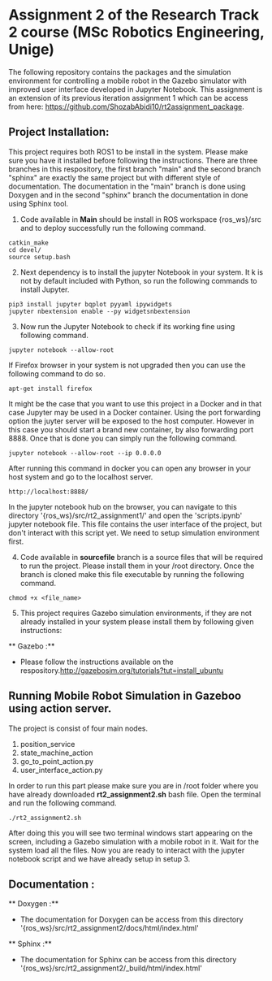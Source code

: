 # Assignment 2 of the Research Track 2 course (MSc Robotics Engineering, Unige)

The following repository contains the packages and the simulation environment for controlling a mobile robot in the Gazebo simulator with improved user interface developed in Jupyter Notebook. This assignment is an extension of its previous iteration assignment 1 which can be access from here: https://github.com/ShozabAbidi10/rt2assignment_package.

## Project Installation:

This project requires both ROS1 to be install in the system. Please make sure you have it installed before following the instructions. There are three branches in this respository, the first branch "main" and the second branch "sphinx" are exactly the same project but with different style of documentation. The documentation in the "main" branch is done using Doxygen and in the second "sphinx" branch the documentation in done using Sphinx tool.

1. Code available in **Main** should be install in ROS workspace {ros_ws}/src and to deploy successfully run the following command.
```
catkin_make
cd devel/
source setup.bash
```
2. Next dependency is to install the jupyter Notebook in your system. It k is not by default included with Python, so run the following commands to install Jupyter.
```
pip3 install jupyter bqplot pyyaml ipywidgets
jupyter nbextension enable --py widgetsnbextension
```
3. Now run the Jupyter Notebook to check if its working fine using following command. 
```
jupyter notebook --allow-root
```
If Firefox browser in your system is not upgraded then you can use the following command to do so.
```
apt-get install firefox
```
It might be the case that you want to use this project in a Docker and in that case Jupyter may be used in a Docker container. Using the port forwarding option the juyter server will be exposed to the host computer. However in this case you should start a brand new container, by also forwarding port 8888. Once that is done you can simply run the following command. 
```
jupyter notebook --allow-root --ip 0.0.0.0
```
After running this command in docker you can open any browser in your host system and go to the localhost server. 
```
http://localhost:8888/
```
In the jupyter notebook hub on the browser, you can navigate to this directory '{ros_ws}/src/rt2_assignment1/' and open the 'scripts.ipynb' jupyter notebook file. This file contains the user interface of the project, but don't interact with this script yet. We need to setup simulation environment first.

4. Code available in **sourcefile** branch is a source files that will be required to run the project. Please install them in your /root directory. Once the branch is cloned make this file executable by running the following command.
```
chmod +x <file_name>
```
5. This project requires Gazebo simulation environments, if they are not already installed in your system please install them by following given instructions: 

  ** Gazebo :** 
  
  * Please follow the instructions available on the respository.http://gazebosim.org/tutorials?tut=install_ubuntu

## Running Mobile Robot Simulation in Gazeboo using action server.

The project is consist of four main nodes. 

1. position_service 
2. state_machine_action 
3. go_to_point_action.py
4. user_interface_action.py

In order to run this part please make sure you are in /root folder where you have already downloaded **rt2_assignment2.sh** bash file. Open the terminal and run the following command.

```
./rt2_assignment2.sh
```
After doing this you will see two terminal windows start appearing on the screen, including a Gazebo simulation with a mobile robot in it. Wait for the system load all the files. Now you are ready to interact with the jupyter notebook script and we have already setup in setup 3. 

## Documentation :
 
 ** Doxygen :** 
 
 * The documentation for Doxygen can be access from this directory '{ros_ws}/src/rt2_assignment2/docs/html/index.html'
 
 ** Sphinx :** 
 
 * The documentation for Sphinx can be access from this directory '{ros_ws}/src/rt2_assignment2/_build/html/index.html'
